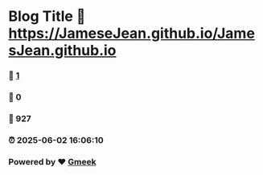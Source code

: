 # Blog Title :link: https://JameseJean.github.io/JamesJean.github.io 
### :page_facing_up: [1](https://JameseJean.github.io/JamesJean.github.io/tag.html) 
### :speech_balloon: 0 
### :hibiscus: 927 
### :alarm_clock: 2025-06-02 16:06:10 
### Powered by :heart: [Gmeek](https://github.com/Meekdai/Gmeek)
